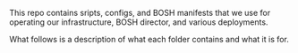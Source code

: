 This repo contains sripts, configs, and BOSH manifests that we use for operating our
infrastructure, BOSH director, and various deployments.

What follows is a description of what each folder contains and what it is for.
